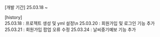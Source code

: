 [개발 기간] 
  25.03.18 ~ 

[history]  
  25.03.18 : 프로젝트 생성 및 yml 설정\n
  25.03.20 : 회원가입 및 로그인 기능 추가
  25.03.21 : 회원가입 팝업 오류 수정
  25.03.24 : 날씨중기예보 기능 추가

